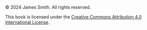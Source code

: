 © 2024 James Smith. 
All rights reserved.

This book is licensed under the [Creative Commons Attribution 4.0 International License](https://github.com/djalbat/the-foundations-of-symbolic-reasoning/blob/master/license.txt).
